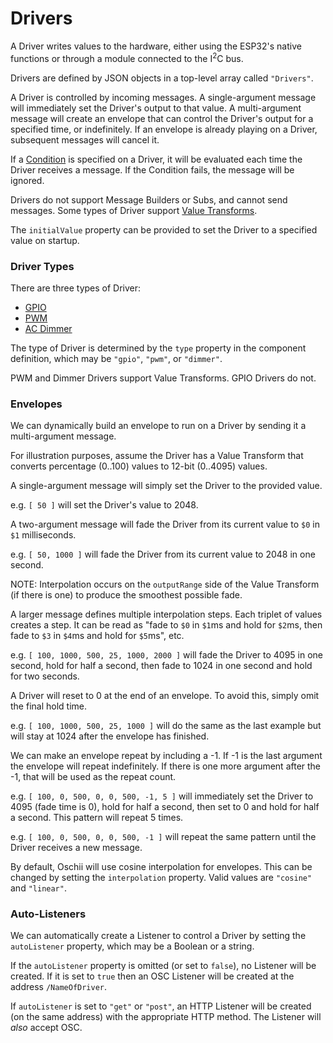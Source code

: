 # Drivers

A Driver writes values to the hardware, either using the ESP32's native functions or through a module connected to the 
I<sup>2</sup>C bus.

Drivers are defined by JSON objects in a top-level array called `"Drivers"`.

A Driver is controlled by incoming messages. A single-argument message will immediately set the Driver's output to that
value. A multi-argument message will create an envelope that can control the Driver's output for a specified time, or
indefinitely. If an envelope is already playing on a Driver, subsequent messages will cancel it.

If a [Condition](03a.Conditions.md) is specified on a Driver, it will be evaluated each time the Driver receives a 
message. If the Condition fails, the message will be ignored.

Drivers do not support Message Builders or Subs, and cannot send messages. Some types of Driver support 
[Value Transforms](03c.ValueTransforms.md).

The `initialValue` property can be provided to set the Driver to a specified value
on startup.

### Driver Types

There are three types of Driver:

- [GPIO](05a.GpioDrivers.md)
- [PWM](05b.PwmDrivers.md)
- [AC Dimmer](05c.DimmerDrivers.md)

The type of Driver is determined by the `type` property in the component definition, which may be `"gpio"`, `"pwm"`, or
`"dimmer"`.

PWM and Dimmer Drivers support Value Transforms. GPIO Drivers do not.

### Envelopes

We can dynamically build an envelope to run on a Driver by sending it a multi-argument message.

For illustration purposes, assume the Driver has a Value Transform that converts percentage (0..100) values to 
12-bit (0..4095) values.

A single-argument message will simply set the Driver to the provided value.

e.g. `[ 50 ]` will set the Driver's value to 2048.

A two-argument message will fade the Driver from its current value to `$0` in `$1` milliseconds.

e.g. `[ 50, 1000 ]` will fade the Driver from its current value to 2048 in one second.

NOTE: Interpolation occurs on the `outputRange` side of the Value Transform (if there is one) to produce the smoothest
possible fade. 

A larger message defines multiple interpolation steps. Each triplet of values creates a step. It can be read as
"fade to `$0` in `$1`ms and hold for `$2`ms, then fade to `$3` in `$4`ms and hold for `$5`ms", etc.

e.g. `[ 100, 1000, 500, 25, 1000, 2000 ]` will fade the Driver to 4095 in one second, hold for half a second, then fade
to 1024 in one second and hold for two seconds.

A Driver will reset to 0 at the end of an envelope. To avoid this, simply omit the final hold time.

e.g. `[ 100, 1000, 500, 25, 1000 ]` will do the same as the last example but will stay at 1024 after the envelope
has finished.

We can make an envelope repeat by including a -1. If -1 is the last argument the envelope will repeat indefinitely. If
there is one more argument after the -1, that will be used as the repeat count.

e.g. `[ 100, 0, 500, 0, 0, 500, -1, 5 ]` will immediately set the Driver to 4095 (fade time is 0), hold for half a 
second, then set to 0 and hold for half a second. This pattern will repeat 5 times.

e.g. `[ 100, 0, 500, 0, 0, 500, -1 ]` will repeat the same pattern until the Driver receives a new message.

By default, Oschii will use cosine interpolation for envelopes. This can be changed by setting the
`interpolation` property. Valid values are `"cosine"` and `"linear"`.

### Auto-Listeners

We can automatically create a Listener to control a Driver by setting the `autoListener` property, which may be a
Boolean or a string.

If the `autoListener` property is omitted (or set to `false`), no Listener will be created. If it is set to `true`
then an OSC Listener will be created at the address `/NameOfDriver`.

If `autoListener` is set to `"get"` or `"post"`, an HTTP Listener will be created (on the same address) with the
appropriate HTTP method. The Listener will *also* accept OSC.

